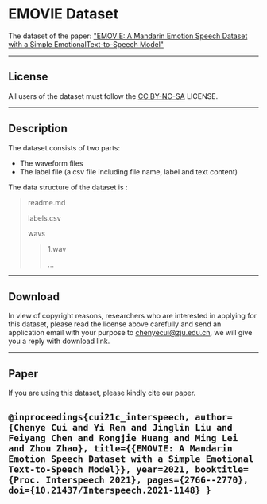 # EMOVIE Dataset

The dataset of the paper: ["EMOVIE: A Mandarin Emotion Speech Dataset with a Simple EmotionalText-to-Speech Model"](https://arxiv.org/abs/2106.09317)

---

## License

All users of the dataset must follow the [CC BY-NC-SA](https://creativecommons.org/licenses/by-nc-sa/2.0/legalcode) LICENSE.

----

## Description

The dataset consists of two parts: 
- The waveform files
- The label file (a csv file including file name, label and text content)

The data structure of the dataset is :

> readme.md
> 
> labels.csv
> 
> wavs
>> 1.wav
>> 
>> ...


---

## Download

In view of copyright reasons, researchers who are interested in applying for this dataset, please read the license above carefully and send an application email with your purpose to <chenyecui@zju.edu.cn>, we will give you a reply with download link.

---

## Paper

If you are using this dataset, please kindly cite our paper.

`@inproceedings{cui21c_interspeech,
  author={Chenye Cui and Yi Ren and Jinglin Liu and Feiyang Chen and Rongjie Huang and Ming Lei and Zhou Zhao},
  title={{EMOVIE: A Mandarin Emotion Speech Dataset with a Simple Emotional Text-to-Speech Model}},
  year=2021,
  booktitle={Proc. Interspeech 2021},
  pages={2766--2770},
  doi={10.21437/Interspeech.2021-1148}
}`
---
